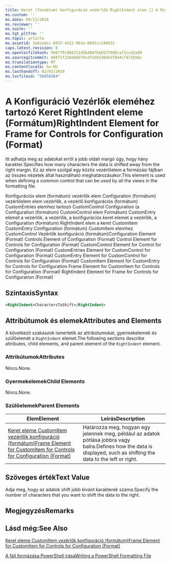```yaml
---
title: Keret (formátum) konfiguráció vezérlők RightIndent elem |} A Microsoft Docs
ms.custom: ''
ms.date: 09/13/2016
ms.reviewer: ''
ms.suite: ''
ms.tgt_pltfrm: ''
ms.topic: article
ms.assetid: 3a6cedcc-0437-4312-961e-0845cc249532
caps.latest.revision: 8
ms.openlocfilehash: 9d8779c90421145b40d7b6b537686caf1ccd2a09
ms.sourcegitcommit: b6871f21bd666f9cd71dd336bb3f844cf472b56c
ms.translationtype: MT
ms.contentlocale: hu-HU
ms.lasthandoff: 02/03/2019
ms.locfileid: "56850364"
---
```

# <a name="rightindent-element-for-frame-for-controls-for-configuration-format"></a><span data-ttu-id="9bc9c-102">A Konfiguráció Vezérlők eleméhez tartozó Keret RightIndent eleme (Formátum)</span><span class="sxs-lookup"><span data-stu-id="9bc9c-102">RightIndent Element for Frame for Controls for Configuration (Format)</span></span>

<span data-ttu-id="9bc9c-103">Itt adhatja meg az adatokat erről a jobb oldali margó úgy, hogy hány karakter.</span><span class="sxs-lookup"><span data-stu-id="9bc9c-103">Specifies how many characters the data is shifted away from the right margin.</span></span> <span data-ttu-id="9bc9c-104">Ez az elem szolgál egy közös vezérlőelem a formázási fájlban az összes nézetek által használható meghatározásakor.</span><span class="sxs-lookup"><span data-stu-id="9bc9c-104">This element is used when defining a common control that can be used by all the views in the formatting file.</span></span>

<span data-ttu-id="9bc9c-105">Konfigurációs elem (formátum) vezérlők elem Configuration (formátum) vezérlőelem elem vezérlők, a vezérlő konfigurációs (formátum) CustomEntries elemhez tartozó CustomControl Configuration (a Configuration (formátum) CustomControl elem Formátum) CustomEntry elemet a vezérlők, a vezérlők, a konfigurációs keret elemet a vezérlők, a Configuration (formátum) RightIndent elem a keret CustomItem CustomEntry Configuration (formátum) CustomItem elemhez CustomControl Vezérlők konfiguráció (formátum)</span><span class="sxs-lookup"><span data-stu-id="9bc9c-105">Configuration Element (Format) Controls Element of Configuration (Format) Control Element for Controls for Configuration (Format) CustomControl Element for Control for Configuration (Format) CustomEntries Element for CustomControl for Configuration (Format) CustomEntry Element for CustomControl for Controls for Configuration (Format) CustomItem Element for CustomEntry for Controls for Configuration Frame Element for CustomItem for Controls for Configuration (Format) RightIndent Element for Frame for Controls for Configuration (Format)</span></span>

## <a name="syntax"></a><span data-ttu-id="9bc9c-106">Szintaxis</span><span class="sxs-lookup"><span data-stu-id="9bc9c-106">Syntax</span></span>

```xml
<RightIndent>CharactersToShift</RightIndent>
```

## <a name="attributes-and-elements"></a><span data-ttu-id="9bc9c-107">Attribútumok és elemek</span><span class="sxs-lookup"><span data-stu-id="9bc9c-107">Attributes and Elements</span></span>

<span data-ttu-id="9bc9c-108">A következő szakaszok ismertetik az attribútumokat, gyermekelemek és szülőelemét a `RightIndent` elemet.</span><span class="sxs-lookup"><span data-stu-id="9bc9c-108">The following sections describe attributes, child elements, and parent element of the `RightIndent` element.</span></span>

### <a name="attributes"></a><span data-ttu-id="9bc9c-109">Attribútumok</span><span class="sxs-lookup"><span data-stu-id="9bc9c-109">Attributes</span></span>

<span data-ttu-id="9bc9c-110">Nincs.</span><span class="sxs-lookup"><span data-stu-id="9bc9c-110">None.</span></span>

### <a name="child-elements"></a><span data-ttu-id="9bc9c-111">Gyermekelemek</span><span class="sxs-lookup"><span data-stu-id="9bc9c-111">Child Elements</span></span>

<span data-ttu-id="9bc9c-112">Nincs.</span><span class="sxs-lookup"><span data-stu-id="9bc9c-112">None.</span></span>

### <a name="parent-elements"></a><span data-ttu-id="9bc9c-113">Szülőelemek</span><span class="sxs-lookup"><span data-stu-id="9bc9c-113">Parent Elements</span></span>

|<span data-ttu-id="9bc9c-114">Elem</span><span class="sxs-lookup"><span data-stu-id="9bc9c-114">Element</span></span>|<span data-ttu-id="9bc9c-115">Leírás</span><span class="sxs-lookup"><span data-stu-id="9bc9c-115">Description</span></span>|
|-------------|-----------------|
|[<span data-ttu-id="9bc9c-116">Keret eleme CustomItem vezérlők konfiguráció (formátum)</span><span class="sxs-lookup"><span data-stu-id="9bc9c-116">Frame Element for CustomItem for Controls for Configuration (Format)</span></span>](./frame-element-for-customitem-for-controls-for-configuration-format.md)|<span data-ttu-id="9bc9c-117">Határozza meg, hogyan egy jelennek meg, például az adatok pótlása jobbra vagy balra.</span><span class="sxs-lookup"><span data-stu-id="9bc9c-117">Defines how the data is displayed, such as shifting the data to the left or right.</span></span>|

## <a name="text-value"></a><span data-ttu-id="9bc9c-118">Szöveges érték</span><span class="sxs-lookup"><span data-stu-id="9bc9c-118">Text Value</span></span>

<span data-ttu-id="9bc9c-119">Adja meg, hogy az adatok shift jobb kívánt karakterek száma.</span><span class="sxs-lookup"><span data-stu-id="9bc9c-119">Specify the number of characters that you want to shift the data to the right.</span></span>

## <a name="remarks"></a><span data-ttu-id="9bc9c-120">Megjegyzés</span><span class="sxs-lookup"><span data-stu-id="9bc9c-120">Remarks</span></span>

## <a name="see-also"></a><span data-ttu-id="9bc9c-121">Lásd még:</span><span class="sxs-lookup"><span data-stu-id="9bc9c-121">See Also</span></span>

[<span data-ttu-id="9bc9c-122">Keret eleme CustomItem vezérlők konfiguráció (formátum)</span><span class="sxs-lookup"><span data-stu-id="9bc9c-122">Frame Element for CustomItem for Controls for Configuration (Format)</span></span>](./frame-element-for-customitem-for-controls-for-configuration-format.md)

[<span data-ttu-id="9bc9c-123">A fájl formázása PowerShell írása</span><span class="sxs-lookup"><span data-stu-id="9bc9c-123">Writing a PowerShell Formatting File</span></span>](./writing-a-powershell-formatting-file.md)
